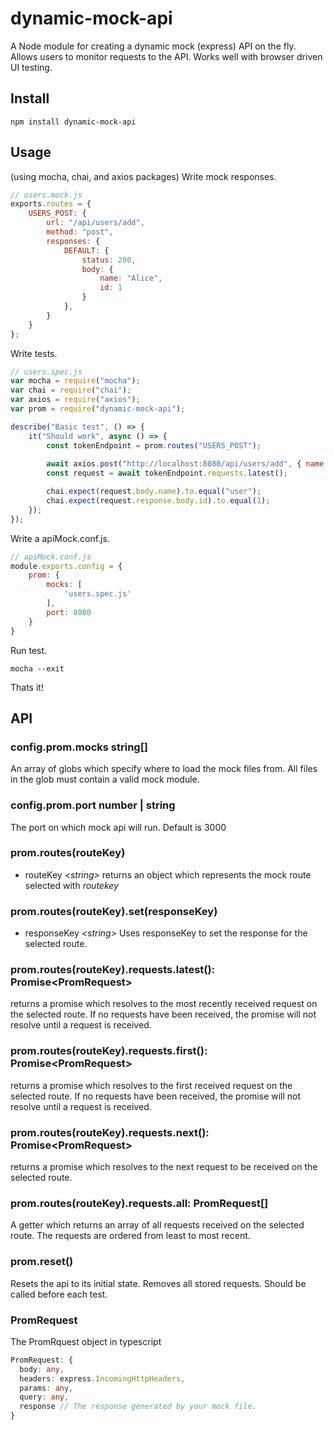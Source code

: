 # dynamic-mock-api
A Node module for creating a dynamic mock (express) API on the fly. Allows users to monitor requests to the API. Works well with browser driven UI testing.

## Install
```
npm install dynamic-mock-api
```
## Usage
(using mocha, chai, and axios packages)
Write mock responses.
```javascript
// users.mock.js
exports.routes = {
    USERS_POST: {
        url: "/api/users/add",
        method: "post",
        responses: {
            DEFAULT: {
                status: 200,
                body: {
                    name: "Alice",
                    id: 1
                }
            },
        }
    }
};
```
Write tests.
```javascript
// users.spec.js
var mocha = require("mocha");
var chai = require("chai");
var axios = require("axios");
var prom = require("dynamic-mock-api");

describe("Basic test", () => {
    it("Should work", async () => {
        const tokenEndpoint = prom.routes("USERS_POST");
        
        await axios.post("http://localhost:8080/api/users/add", { name: "user" });
        const request = await tokenEndpoint.requests.latest();

        chai.expect(request.body.name).to.equal("user");
        chai.expect(request.response.body.id).to.equal(1);
    });
});
```
Write a apiMock.conf.js.
```javascript
// apiMock.conf.js
module.exports.config = {
    prom: {
        mocks: [
            'users.spec.js'
        ],
        port: 8080
    }
}
```
Run test.
```
mocha --exit
```
Thats it!
## API
### config.prom.mocks string[]
An array of globs which specify where to load the mock files from. All files in the glob must contain a valid mock module.
### config.prom.port number | string
The port on which mock api will run. Default is 3000
### prom.routes(routeKey)
* routeKey _\<string>_
returns an object which represents the mock route selected with _routekey_
### prom.routes(routeKey).set(responseKey)
* responseKey _\<string>_
Uses responseKey to set the response for the selected route.
### prom.routes(routeKey).requests.latest(): Promise\<PromRequest>
returns a promise which resolves to the most recently received request on the selected route. If no requests have been received, the promise will not resolve until a request is received.
### prom.routes(routeKey).requests.first(): Promise\<PromRequest>
returns a promise which resolves to the first received request on the selected route. If no requests have been received, the promise will not resolve until a request is received.
### prom.routes(routeKey).requests.next(): Promise\<PromRequest>
returns a promise which resolves to the next request to be received on the selected route.
### prom.routes(routeKey).requests.all: PromRequest[]
A getter which returns an array of all requests received on the selected route. The requests are ordered from least to most recent.
### prom.reset()
Resets the api to its initial state. Removes all stored requests. Should be called before each test.
### PromRequest
The PromRquest object in typescript
```typescript
PromRequest: {
  body: any,
  headers: express.IncomingHttpHeaders,
  params: any,
  query: any,
  response // The response generated by your mock file.
}

